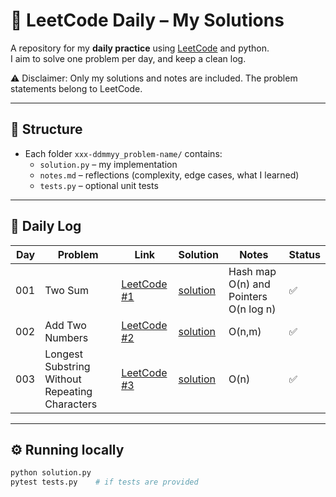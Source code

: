# 🧩 LeetCode Daily – My Solutions

A repository for my **daily practice** using [LeetCode](https://leetcode.com/) and python.  
I aim to solve one problem per day, and keep a clean log.

⚠️ Disclaimer: Only my solutions and notes are included. The problem statements belong to LeetCode.

---

## 📂 Structure
- Each folder `xxx-ddmmyy_problem-name/` contains:
  - `solution.py` – my implementation
  - `notes.md` – reflections (complexity, edge cases, what I learned)
  - `tests.py` – optional unit tests

---

## 📜 Daily Log

| Day | Problem | Link | Solution | Notes | Status |
|----:|---------|------|----------|-------|--------|
| 001 | Two Sum | [LeetCode #1](https://leetcode.com/problems/two-sum/) | [solution](001-220825_two-sum/solution.py) | Hash map O(n) and Pointers O(n log n) | ✅ |
| 002 | Add Two Numbers | [LeetCode #2](https://leetcode.com/problems/add-two-numbers/) | [solution](002-010925_add-two-numbers/solution.py) |O(n,m) | ✅ |
| 003 | Longest Substring Without Repeating Characters | [LeetCode #3](https://leetcode.com/problems/longest-substring-without-repeating-characters/) | [solution](003-050925_longest-substring/solution.py) |O(n) | ✅ |

---

## ⚙️ Running locally

```bash
python solution.py
pytest tests.py    # if tests are provided
